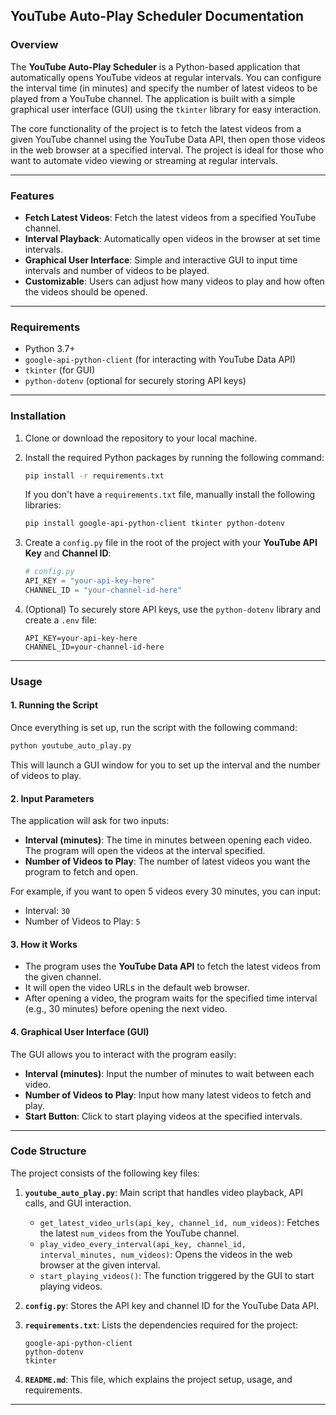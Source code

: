 ## YouTube Auto-Play Scheduler Documentation

### Overview
The **YouTube Auto-Play Scheduler** is a Python-based application that automatically opens YouTube videos at regular intervals. You can configure the interval time (in minutes) and specify the number of latest videos to be played from a YouTube channel. The application is built with a simple graphical user interface (GUI) using the `tkinter` library for easy interaction.

The core functionality of the project is to fetch the latest videos from a given YouTube channel using the YouTube Data API, then open those videos in the web browser at a specified interval. The project is ideal for those who want to automate video viewing or streaming at regular intervals.

---

### Features
- **Fetch Latest Videos**: Fetch the latest videos from a specified YouTube channel.
- **Interval Playback**: Automatically open videos in the browser at set time intervals.
- **Graphical User Interface**: Simple and interactive GUI to input time intervals and number of videos to be played.
- **Customizable**: Users can adjust how many videos to play and how often the videos should be opened.

---

### Requirements

- Python 3.7+ 
- `google-api-python-client` (for interacting with YouTube Data API)
- `tkinter` (for GUI)
- `python-dotenv` (optional for securely storing API keys)

---

### Installation

1. Clone or download the repository to your local machine.
2. Install the required Python packages by running the following command:
   ```bash
   pip install -r requirements.txt
   ```

   If you don't have a `requirements.txt` file, manually install the following libraries:
   ```bash
   pip install google-api-python-client tkinter python-dotenv
   ```

3. Create a `config.py` file in the root of the project with your **YouTube API Key** and **Channel ID**:
   ```python
   # config.py
   API_KEY = "your-api-key-here"
   CHANNEL_ID = "your-channel-id-here"
   ```

4. (Optional) To securely store API keys, use the `python-dotenv` library and create a `.env` file:
   ```
   API_KEY=your-api-key-here
   CHANNEL_ID=your-channel-id-here
   ```

---

### Usage

#### 1. **Running the Script**

Once everything is set up, run the script with the following command:

```bash
python youtube_auto_play.py
```

This will launch a GUI window for you to set up the interval and the number of videos to play.

#### 2. **Input Parameters**

The application will ask for two inputs:
- **Interval (minutes)**: The time in minutes between opening each video. The program will open the videos at the interval specified.
- **Number of Videos to Play**: The number of latest videos you want the program to fetch and open.

For example, if you want to open 5 videos every 30 minutes, you can input:
- Interval: `30`
- Number of Videos to Play: `5`

#### 3. **How it Works**

- The program uses the **YouTube Data API** to fetch the latest videos from the given channel.
- It will open the video URLs in the default web browser.
- After opening a video, the program waits for the specified time interval (e.g., 30 minutes) before opening the next video.

#### 4. **Graphical User Interface (GUI)**

The GUI allows you to interact with the program easily:
- **Interval (minutes)**: Input the number of minutes to wait between each video.
- **Number of Videos to Play**: Input how many latest videos to fetch and play.
- **Start Button**: Click to start playing videos at the specified intervals.

---

### Code Structure

The project consists of the following key files:

1. **`youtube_auto_play.py`**: Main script that handles video playback, API calls, and GUI interaction.
   
   - `get_latest_video_urls(api_key, channel_id, num_videos)`: Fetches the latest `num_videos` from the YouTube channel.
   - `play_video_every_interval(api_key, channel_id, interval_minutes, num_videos)`: Opens the videos in the web browser at the given interval.
   - `start_playing_videos()`: The function triggered by the GUI to start playing videos.

2. **`config.py`**: Stores the API key and channel ID for the YouTube Data API.

3. **`requirements.txt`**: Lists the dependencies required for the project:
   ```
   google-api-python-client
   python-dotenv
   tkinter
   ```

4. **`README.md`**: This file, which explains the project setup, usage, and requirements.

---

